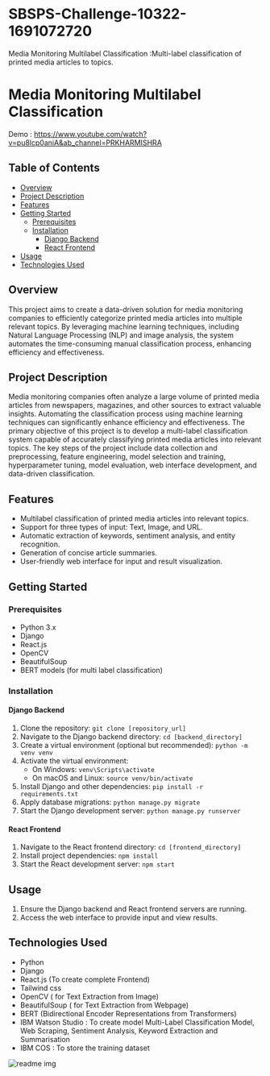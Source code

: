 # SBSPS-Challenge-10322-1691072720
Media Monitoring Multilabel Classification :Multi-label classification of printed media articles to topics.
# Media Monitoring Multilabel Classification
Demo : https://www.youtube.com/watch?v=pu8lcp0aniA&ab_channel=PRKHARMISHRA

## Table of Contents
- [Overview](#overview)
- [Project Description](#project-description)
- [Features](#features)
- [Getting Started](#getting-started)
  - [Prerequisites](#prerequisites)
  - [Installation](#installation)
    - [Django Backend](#django-backend)
    - [React Frontend](#react-frontend)
- [Usage](#usage)
- [Technologies Used](#technologies-used)

## Overview

This project aims to create a data-driven solution for media monitoring companies to efficiently categorize printed media articles into multiple relevant topics. By leveraging machine learning techniques, including Natural Language Processing (NLP) and image analysis, the system automates the time-consuming manual classification process, enhancing efficiency and effectiveness.

## Project Description

Media monitoring companies often analyze a large volume of printed media articles from newspapers, magazines, and other sources to extract valuable insights. Automating the classification process using machine learning techniques can significantly enhance efficiency and effectiveness. The primary objective of this project is to develop a multi-label classification system capable of accurately classifying printed media articles into relevant topics. The key steps of the project include data collection and preprocessing, feature engineering, model selection and training, hyperparameter tuning, model evaluation, web interface development, and data-driven classification.

## Features

- Multilabel classification of printed media articles into relevant topics.
- Support for three types of input: Text, Image, and URL.
- Automatic extraction of keywords, sentiment analysis, and entity recognition.
- Generation of concise article summaries.
- User-friendly web interface for input and result visualization.

## Getting Started

### Prerequisites

- Python 3.x
- Django
- React.js
- OpenCV
- BeautifulSoup
- BERT models (for multi label classification)

### Installation

#### Django Backend

1. Clone the repository: `git clone [repository_url]`
2. Navigate to the Django backend directory: `cd [backend_directory]`
3. Create a virtual environment (optional but recommended): `python -m venv venv`
4. Activate the virtual environment:
   - On Windows: `venv\Scripts\activate`
   - On macOS and Linux: `source venv/bin/activate`
5. Install Django and other dependencies: `pip install -r requirements.txt`
6. Apply database migrations: `python manage.py migrate`
7. Start the Django development server: `python manage.py runserver`

#### React Frontend

1. Navigate to the React frontend directory: `cd [frontend_directory]`
2. Install project dependencies: `npm install`
3. Start the React development server: `npm start`

## Usage

1. Ensure the Django backend and React frontend servers are running.
2. Access the web interface to provide input and view results.

## Technologies Used

- Python
- Django 
- React.js (To create complete Frontend)
- Tailwind css
- OpenCV ( for Text Extraction from Image)
- BeautifulSoup ( for Text Extraction from Webpage)
- BERT (Bidirectional Encoder Representations from Transformers)
- IBM Watson Studio : To create model Multi-Label Classification Model, Web Scraping, Sentiment Analysis, Keyword Extraction and Summarisation
- IBM COS : To store the training dataset
  
![readme img](https://github.com/smartinternz02/SBSPS-Challenge-10322-1691072720/assets/136120437/0d961b3e-42cb-4b0a-9e40-3298876bee6d)



